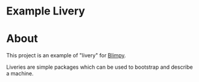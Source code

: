 # Example Livery

# About

This project is an example of "livery" for
[Blimpy](https://github.com/rtyler/blimpy).

Liveries are simple packages which can be used to bootstrap and describe a
machine.
